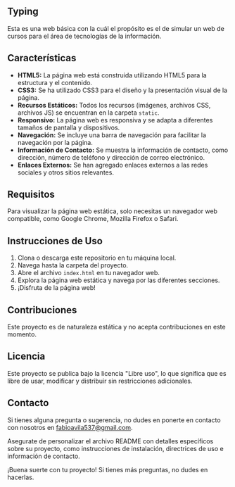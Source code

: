 ## Typing

Esta es una web básica con la cuál el propósito es el de simular un web de cursos para el área de tecnologías de la información.

## Características

- **HTML5:** La página web está construida utilizando HTML5 para la estructura y el contenido.
- **CSS3:** Se ha utilizado CSS3 para el diseño y la presentación visual de la página.
- **Recursos Estáticos:** Todos los recursos (imágenes, archivos CSS, archivos JS) se encuentran en la carpeta `static`.
- **Responsivo:** La página web es responsiva y se adapta a diferentes tamaños de pantalla y dispositivos.
- **Navegación:** Se incluye una barra de navegación para facilitar la navegación por la página.
- **Información de Contacto:** Se muestra la información de contacto, como dirección, número de teléfono y dirección de correo electrónico.
- **Enlaces Externos:** Se han agregado enlaces externos a las redes sociales y otros sitios relevantes.

## Requisitos

Para visualizar la página web estática, solo necesitas un navegador web compatible, como Google Chrome, Mozilla Firefox o Safari.

## Instrucciones de Uso

1. Clona o descarga este repositorio en tu máquina local.
2. Navega hasta la carpeta del proyecto.
3. Abre el archivo `index.html` en tu navegador web.
4. Explora la página web estática y navega por las diferentes secciones.
5. ¡Disfruta de la página web!

## Contribuciones

Este proyecto es de naturaleza estática y no acepta contribuciones en este momento.

## Licencia

Este proyecto se publica bajo la licencia "Libre uso", lo que significa que es libre de usar, modificar y distribuir sin restricciones adicionales.

## Contacto

Si tienes alguna pregunta o sugerencia, no dudes en ponerte en contacto con nosotros en fabioavila537@gmail.com.

Asegurate de personalizar el archivo README con detalles específicos sobre su proyecto, como instrucciones de instalación, directrices de uso e información de contacto.

¡Buena suerte con tu proyecto! Si tienes más preguntas, no dudes en hacerlas.

